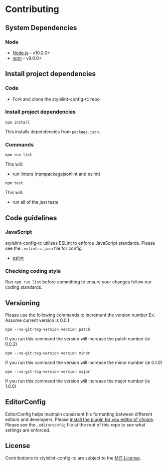 # Contributing

## System Dependencies

### Node

* [Node.js](https://nodejs.org/) - v10.0.0+
* [npm](https://www.npmjs.com/) - v6.0.0+

## Install project dependencies

### Code

* Fork and clone the stylelint-config-tc repo

### Install project dependencies

`npm install`

This installs dependencies from `package.json`.

### Commands

`npm run lint`

This will:

* run linters (npmpackagejsonlint and eslint)

`npm test`

This will:

* run all of the jest tests

## Code guidelines

### JavaScript
stylelint-config-tc utilizes ESLint to enforce JavaScript standards. Please see the `.eslintrc.json` file for config.

* [eslint](https://github.com/eslint/eslint)

### Checking coding style
Run `npm run lint` before committing to ensure your changes follow our coding standards.

## Versioning
Please use the following commands to increment the version number
Ex: Assume current version is 0.0.1

`npm --no-git-tag-version version patch`

If you run this command the version will increase the patch number (ie 0.0.2)

`npm --no-git-tag-version version minor`

If you run this command the version will increase the minor number (ie 0.1.0)

`npm --no-git-tag-version version major`

If you run this command the version will increase the major number (ie 1.0.0)

## EditorConfig
EditorConfig helps maintain consistent file formatting between different editors and developers. Please [install the plugin for you editor of choice](http://editorconfig.org/#download). Please see the `.editorconfig` file at the root of this repo to see what settings are enforced.

## License

Contributions to stylelint-config-tc are subject to the [MIT License](https://github.com/tclindner/stylelint-config-tc/blob/master/LICENSE).
